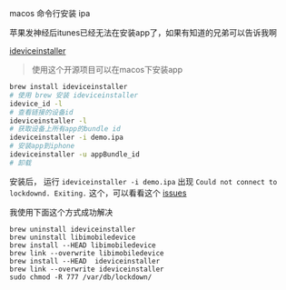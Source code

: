 macos 命令行安装 ipa

苹果发神经后itunes已经无法在安装app了，如果有知道的兄弟可以告诉我啊

[ideviceinstaller](https://github.com/libimobiledevice/ideviceinstaller) 
> 使用这个开源项目可以在macos下安装app

```bash
brew install ideviceinstaller			
# 使用 brew 安装 ideviceinstaller
idevice_id -l 
# 查看链接的设备id
ideviceinstaller -l
# 获取设备上所有app的bundle id
ideviceinstaller -i demo.ipa
# 安装app到iphone
ideviceinstaller -u appBundle_id
# 卸载

```

安装后， 运行 `ideviceinstaller -i demo.ipa` 出现 `Could not connect to lockdownd. Exiting.` 这个，可以看看这个 [issues](https://github.com/libimobiledevice/ideviceinstaller/issues/48)

我使用下面这个方式成功解决

```
brew uninstall ideviceinstaller
brew uninstall libimobiledevice
brew install --HEAD libimobiledevice
brew link --overwrite libimobiledevice
brew install --HEAD  ideviceinstaller
brew link --overwrite ideviceinstaller
sudo chmod -R 777 /var/db/lockdown/
```
